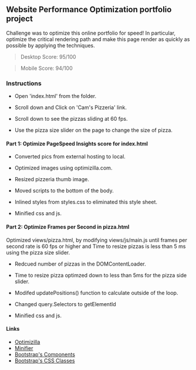 ## Website Performance Optimization portfolio project

Challenge was to optimize this online portfolio for speed! In particular, optimize the critical rendering path and make this page render as quickly as possible by applying the techniques.

> Desktop Score: 95/100

> Mobile Score: 94/100

### Instructions
  
* Open 'index.html' from the folder.

* Scroll down and Click on 'Cam's Pizzeria' link.

* Scroll down to see the pizzas sliding at 60 fps.

* Use the pizza size slider on the page to change the size of pizza.


#### Part 1: Optimize PageSpeed Insights score for index.html

 * Converted pics from external hosting to local.
 
 * Optimized images using optimizilla.com.
 
 * Resized pizzeria thumb image.
 
 * Moved scripts to the bottom of the body.
 
 * Inlined styles from styles.css to eliminated this style sheet.
 
 * Minified css and js.


#### Part 2: Optimize Frames per Second in pizza.html

Optimized views/pizza.html, by modifying views/js/main.js until frames per second rate is 60 fps or higher and Time to resize pizzas is less than 5 ms using the pizza size slider.
 
 * Redcued number of pizzas in the DOMContentLoader.
 
 * Time to resize pizza optimzed down to less than 5ms for the pizza side slider.
 
 * Modifed updatePositions() function to calculate outside of the loop.
 
 * Changed query.Selectors to getElementId

 * Minified css and js.

#### Links

* <a href="http://optimizilla.com">Optimizilla</a>
* <a href="https://www.minifier.org/">Minifier</a>
* <a href="http://getbootstrap.com/components/">Bootstrap's Components</a>
* <a href="http://getbootstrap.com/css/">Bootstrap's CSS Classes</a>
